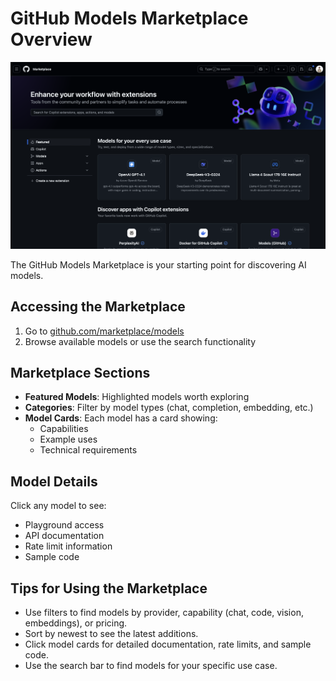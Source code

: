 # GitHub Models Marketplace Overview

![GitHub Models Marketplace Screenshot](../Images/github-marketplace.png)

The GitHub Models Marketplace is your starting point for discovering AI models.

## Accessing the Marketplace
1. Go to [github.com/marketplace/models](https://github.com/marketplace/models)
2. Browse available models or use the search functionality

## Marketplace Sections
- **Featured Models**: Highlighted models worth exploring
- **Categories**: Filter by model types (chat, completion, embedding, etc.)
- **Model Cards**: Each model has a card showing:
  - Capabilities
  - Example uses
  - Technical requirements

## Model Details
Click any model to see:
- Playground access
- API documentation
- Rate limit information
- Sample code

## Tips for Using the Marketplace
- Use filters to find models by provider, capability (chat, code, vision, embeddings), or pricing.
- Sort by newest to see the latest additions.
- Click model cards for detailed documentation, rate limits, and sample code.
- Use the search bar to find models for your specific use case.